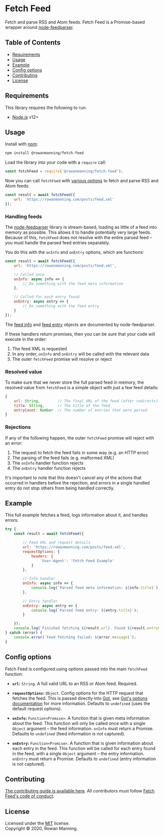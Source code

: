 
# Fetch Feed

Fetch and parse RSS and Atom feeds. Fetch Feed is a Promise-based wrapper around [node-feedparser](https://github.com/danmactough/node-feedparser).


## Table of Contents

  * [Requirements](#requirements)
  * [Usage](#usage)
  * [Example](#example)
  * [Config options](#config-options)
  * [Contributing](#contributing)
  * [License](#license)


## Requirements

This library requires the following to run:

  * [Node.js](https://nodejs.org/) v12+


## Usage

Install with [npm](https://www.npmjs.com/):

```sh
npm install @rowanmanning/fetch-feed
```

Load the library into your code with a `require` call:

```js
const fetchFeed = require('@rowanmanning/fetch-feed');
```

Now you can call `fetchFeed` with [various options](#config-options) to fetch and parse RSS and Atom feeds:

```js
const result = await fetchFeed({
    url: 'https://rowanmanning.com/posts/feed.xml'
});
```

### Handling feeds

The [node-feedparser](https://github.com/danmactough/node-feedparser) library is stream-based, loading as little of a feed into memory as possible. This allows it to handle potentially very large feeds. Because of this, `fetchFeed` does not resolve with the entire parsed feed – you must handle the parsed feed entries separately.

You do this with the `onInfo` and `onEntry` options, which are functions:

```js
const result = await fetchFeed({
    url: 'https://rowanmanning.com/posts/feed.xml',

    // Called once
    onInfo: async info => {
        // Do something with the feed meta information
    },

    // Called for each entry found
    onEntry: async entry => {
        // Do something with the feed entry
    }
});
```

The [feed info](https://github.com/danmactough/node-feedparser#list-of-meta-properties) and [feed entry](https://github.com/danmactough/node-feedparser#list-of-article-properties) objects are documented by node-feedparser.

If these handlers return promises, then you can be sure that your code will execute in the order:

  1. The feed XML is requested
  2. In any order, `onInfo` and `onEntry` will be called with the relevant data
  3. The outer `fetchFeed` promise will resolve or reject


### Resolved value

To make sure that we never store the full parsed feed in memory, the resolved value from `fetchFeed` is a simple object with just a few feed details:

```js
{
    url: String,        // The final URL of the feed (after redirects)
    title: String,      // The title of the feed
    entryCount: Number  // The number of entries that were parsed
}
```

### Rejections

If any of the following happen, the outer `fetchFeed` promise will reject with an error:

  1. The request to fetch the feed fails in some way (e.g. an HTTP error)
  2. The parsing of the feed fails (e.g. malformed XML)
  3. The `onInfo` handler function rejects
  4. The `onEntry` handler function rejects

It's important to note that this doesn't cancel any of the actions that occurred in handlers before the rejection, and errors in a single handled entry do not stop others from being handled correctly.


## Example

This full example fetches a feed, logs information about it, and handles errors:

```js
try {
    const result = await fetchFeed({

        // Feed URL and request details
        url: 'https://rowanmanning.com/posts/feed.xml',
        requestOptions: {
            headers: {
                'User-Agent': 'Fetch Feed Example'
            }
        },

        // Info handler
        onInfo: async info => {
            console.log(`Parsed feed meta information: ${info.title}`);
        },

        // Entry handler
        onEntry: async entry => {
            console.log(`Parsed feed entry: ${entry.title}`);
        }

    });
    console.log(`Finished fetching ${result.url}. Found ${result.entryCount} entries`);
} catch (error) {
    console.error(`Feed fetching failed: ${error.message}`);
}
```


## Config options

Fetch Feed is configured using options passed into the main `fetchFeed` function:

  - **`url`:** `String`. A full valid URL to an RSS or Atom feed. Required.

  - **`requestOptions`:** `Object`. Config options for the HTTP request that fetches the feed. This is passed directly into [Got](https://github.com/sindresorhus/got), see [Got's options documentation](https://github.com/sindresorhus/got#options) for more information. Defaults to `undefined` (uses the default request options).

  - **`onInfo`:** `Function<Promise>`. A function that is given meta information about the feed. This function will only be called once with a single `Object` argument – the feed information. `onInfo` must return a Promise. Defaults to `undefined` (feed information is not captured).

  - **`onEntry`:** `Function<Promise>`. A function that is given information about each entry in the feed. This function will be called for each entry found in the feed, with a single `Object` argument – the entry information. `onEntry` must return a Promise. Defaults to `undefined` (entry information is not captured).


## Contributing

[The contributing guide is available here](docs/contributing.md). All contributors must follow [Fetch Feed's code of conduct](docs/code_of_conduct.md).


## License

Licensed under the [MIT](LICENSE) license.<br/>
Copyright &copy; 2020, Rowan Manning.
